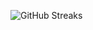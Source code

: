 ![GitHub Streaks](https://github-streaks-mqc9.onrender.com/streak/happilli/image?theme=midnight&cache_bust=1743790463&lang=ja)
